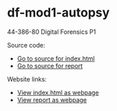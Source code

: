 # df-mod1-autopsy
44-386-80 Digital Forensics P1

Source code:

- [Go to source for index.html](index.html)
- [Go to source for report](Reports/report.html)

Website links:

- [View index.html as webpage](https://S541931.github.io/df-mod1-autopsy/index.html) 
- [View report as webpage](https://S541931.github.io/df-mod1-autopsy/Reports/report.html) 
